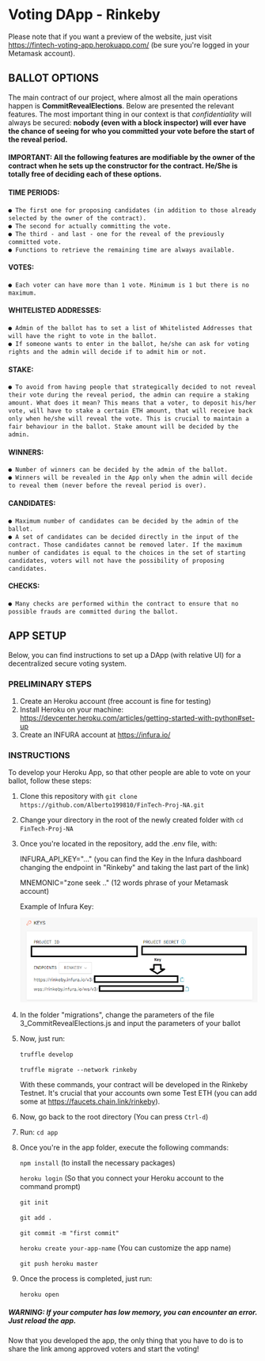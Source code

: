 # Voting DApp - Rinkeby

Please note that if you want a preview of the website, just visit https://fintech-voting-app.herokuapp.com/ (be sure you're logged in your Metamask account).

## BALLOT OPTIONS

The main contract of our project, where almost all the main operations happen is **CommitRevealElections**. Below are presented the relevant features. The most important thing in our context is that *confidentiality* will always be secured: **nobody (even with a block inspector) will ever have the chance of seeing for who you committed your vote before the start of the reveal period.**

#### IMPORTANT: All the following features are modifiable by the owner of the contract when he sets up the constructor for the contract. He/She is totally free of deciding each of these options.

#### TIME PERIODS:
```
● The first one for proposing candidates (in addition to those already selected by the owner of the contract).
● The second for actually committing the vote.
● The third - and last - one for the reveal of the previously committed vote.
● Functions to retrieve the remaining time are always available.
```

#### VOTES:
```
● Each voter can have more than 1 vote. Minimum is 1 but there is no maximum.
```

#### WHITELISTED ADDRESSES:
```
● Admin of the ballot has to set a list of Whitelisted Addresses that will have the right to vote in the ballot.
● If someone wants to enter in the ballot, he/she can ask for voting rights and the admin will decide if to admit him or not. 
```

#### STAKE:
```
● To avoid from having people that strategically decided to not reveal their vote during the reveal period, the admin can require a staking amount. What does it mean? This means that a voter, to deposit his/her vote, will have to stake a certain ETH amount, that will receive back only when he/she will reveal the vote. This is crucial to maintain a fair behaviour in the ballot. Stake amount will be decided by the admin.
```

#### WINNERS:
```
● Number of winners can be decided by the admin of the ballot.
● Winners will be revealed in the App only when the admin will decide to reveal them (never before the reveal period is over).
```

#### CANDIDATES:
```
● Maximum number of candidates can be decided by the admin of the ballot. 
● A set of candidates can be decided directly in the input of the contract. Those candidates cannot be removed later. If the maximum number of candidates is equal to the choices in the set of starting candidates, voters will not have the possibility of proposing candidates.
```

#### CHECKS:
```
● Many checks are performed within the contract to ensure that no possible frauds are committed during the ballot. 
```

## APP SETUP

Below, you can find instructions to set up a DApp (with relative UI) for a decentralized secure voting system.

### PRELIMINARY STEPS

1) Create an Heroku account (free account is fine for testing)
2) Install Heroku on your machine: https://devcenter.heroku.com/articles/getting-started-with-python#set-up
3) Create an INFURA account at https://infura.io/

### INSTRUCTIONS

To develop your Heroku App, so that other people are able to vote on your ballot, follow these steps:

1) Clone this repository with `git clone https://github.com/Alberto199810/FinTech-Proj-NA.git`
2) Change your directory in the root of the newly created folder with `cd FinTech-Proj-NA`
3) Once you're located in the repository, add the .env file, with:

   INFURA_API_KEY="..." (you can find the Key in the Infura dashboard changing the endpoint in "Rinkeby" and taking the last part of the link)
   
   MNEMONIC="zone seek .." (12 words phrase of your Metamask account)
   
   Example of Infura Key:
   
   <img src="https://github.com/Alberto199810/FinTech-Proj-NA/blob/main/Immagine.png" width="600">

4) In the folder "migrations", change the parameters of the file 3_CommitRevealElections.js and input the parameters of your ballot
5) Now, just run:

   `truffle develop`
   
   `truffle migrate --network rinkeby`

   With these commands, your contract will be developed in the Rinkeby Testnet. It's crucial that your accounts own some Test ETH (you can add some at https://faucets.chain.link/rinkeby).
   
6) Now, go back to the root directory (You can press `Ctrl-d`)
7) Run: `cd app`
8) Once you're in the app folder, execute the following commands:

   `npm install` (to install the necessary packages)

   `heroku login` (So that you connect your Heroku account to the command prompt)
   
   `git init`
   
   `git add .`
   
   `git commit -m "first commit"`
   
   `heroku create your-app-name` (You can customize the app name)
   
   `git push heroku master`
   
9) Once the process is completed, just run:
   
   `heroku open`
   
##### WARNING: If your computer has low memory, you can encounter an error. Just reload the app.

Now that you developed the app, the only thing that you have to do is to share the link among approved voters and start the voting!
